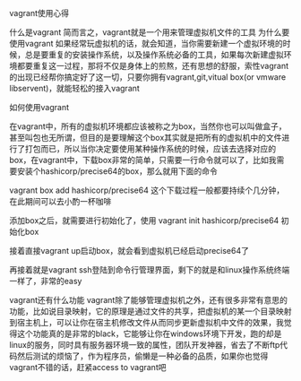 vagrant使用心得

什么是vagrant
简而言之，vagrant就是一个用来管理虚拟机文件的工具
为什么要使用vagrant
如果经常玩虚拟机的话，就会知道，当你需要新建一个虚拟环境的时候，总是要重复的安装操作系统，以及操作系统必备的工具，如果每次新建虚拟环境都要重复这一过程，那将不仅是身体上的煎熬，还有思想的舒服，索性vagrant的出现已经帮你搞定好了这一切，只要你拥有vagrant,git,vitual box(or vmware libservent)，就能轻松的接入vagrant

如何使用vagrant

在vagrant中，所有的虚拟机环境都应该被称之为box，当然你也可以叫做盒子，甚至叫包也无所谓，但目的是要理解这个box其实就是把所有的虚拟机中的文件进行了打包而已，所以当你决定要使用某种操作系统的时候，应该去选择对应的box，在vagrant中，下载box非常的简单，只需要一行命令就可以了，比如我需要安装个hashicorp/precise64的box，那么就用下面的命令

vagrant box add hashicorp/precise64
这个下载过程一般都要持续个几分钟，在此期间可以去小酌一杯咖啡

添加box之后，就需要进行初始化了，使用
vagrant init hashicorp/precise64
初始化box

接着直接vagrant up启动box，就会看到虚拟机已经启动precise64了

再接着就是vagrant ssh登陆到命令行管理界面，剩下的就是和linux操作系统终端一样了，非常的easy

vagrant还有什么功能
vagrant除了能够管理虚拟机之外，还有很多非常有意思的功能，比如说目录映射，它的原理是通过文件的共享，把虚拟机的某一个目录映射到宿主机上，可以让你在宿主机修改文件从而同步更新虚拟机中文件的效果，我觉得这个功能真的是非常的black，它能够让你在windows环境下开发，跑的却是linux的服务，同时具有服务器环境一致的属性，团队开发神器，省去了不断ftp代码然后测试的烦恼了，作为程序员，偷懒是一种必备的品质，如果你也觉得vagrant不错的话，赶紧access to vagrant吧